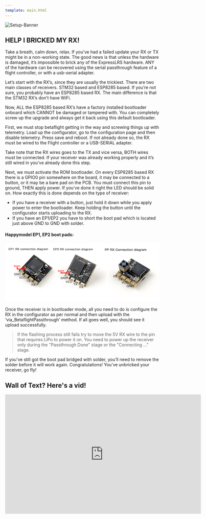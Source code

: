 ```yaml
---
template: main.html
---
```


![Setup-Banner](https://raw.githubusercontent.com/ExpressLRS/ExpressLRS-Hardware/master/img/quick-start.png)

## HELP I BRICKED MY RX!

Take a breath, calm down, relax. If you’ve had a failed update your RX or TX might be in a non-working state. The good news is that unless the hardware is damaged, it’s impossible to brick any of the ExpressLRS hardware. ANY of the hardware can be recovered using the serial passthrough feature of a flight controller, or with a usb-serial adapter. 

Let’s start with the RX’s, since they are usually the trickiest. There are two main classes of receivers. STM32 based and ESP8285 based. If you’re not sure, you probably have an ESP8285 based RX. The main difference is that the STM32 RX’s don’t have WiFi. 

Now, ALL the ESP8285 based RX’s have a factory installed bootloader onboard which CANNOT be damaged or tampered with. You can completely screw up the upgrade and always get it back using this default bootloader. 

First, we must stop betaflight getting in the way and screwing things up with telemetry. Load up the configurator, go to the configuration page and then disable telemetry. Press save and reboot. If not already done so, the RX must be wired to the Flight controller or a USB-SERIAL adapter. 

Take note that the RX wires goes to the TX and vice versa, BOTH wires must be connected. If your receiver was already working properly and it’s still wired in you’ve already done this step.

Next, we must activate the ROM bootloader. On every ESP8285 based RX there is a GPIO0 pin somewhere on the board, it may be connected to a button, or it may be a bare pad on the PCB. You must connect this pin to ground, THEN apply power. If you’ve done it right the LED should be solid on. How exactly this is done depends on the type of receiver:

- If you have a receiver with a button, just hold it down while you apply power to enter the bootloader. Keep holding the button until the configurator starts uploading to the RX.
- If you have an EP1/EP2 you have to short the boot pad which is located just above GND to GND with solder. 

#### Happymodel EP1, EP2 boot pads:

![HM2400 connection](../assets/images/hm2400.png)

Once the receiver is in bootloader mode, all you need to do is configure the RX in the configurator as per normal and then upload with the ‘via_BetaflightPassthrough’ method. If all goes well, you should see it upload successfully. 

> If the flashing process still fails try to move the 5V RX wire to the pin that requires LiPo to power it on. You need to power up the receiver only during the "Passthrough Done" stage or the "Connecting ..." stage.

If you’ve still got the boot pad bridged with solder, you’ll need to remove the solder before it will work again. Congratulations! You’ve unbricked your receiver, go fly!

## Wall of Text? Here's a vid!

<iframe width="640" height="390" src="https://www.youtube.com/embed/jYLwaWBkM_A" title="YouTube video player" frameborder="0" allow="accelerometer; autoplay; clipboard-write; encrypted-media; gyroscope; picture-in-picture" allowfullscreen></iframe>
